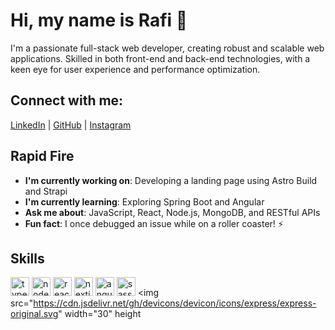 # Hi, my name is Rafi 👋

I'm a passionate full-stack web developer, creating robust and scalable web applications. Skilled in both front-end and back-end technologies, with a keen eye for user experience and performance optimization. 

## Connect with me:
[LinkedIn](https://www.linkedin.com/in/rahmat-rafi-indarayani-37890b23b) | [GitHub](https://github.com/rahmatrafii) | [Instagram](https://www.instagram.com/raht.rafi)

## Rapid Fire

- **I'm currently working on**: Developing a landing page using Astro Build and Strapi
- **I'm currently learning**: Exploring Spring Boot and Angular
- **Ask me about**: JavaScript, React, Node.js, MongoDB, and RESTful APIs
- **Fun fact**: I once debugged an issue while on a roller coaster! ⚡

## Skills

<img src="https://cdn.jsdelivr.net/gh/devicons/devicon/icons/typescript/typescript-original.svg" width="30" height="30" alt="typescript"> <img src="https://cdn.jsdelivr.net/gh/devicons/devicon/icons/nodejs/nodejs-original.svg" width="30" height="30" alt="nodejs"> <img src="https://cdn.jsdelivr.net/gh/devicons/devicon/icons/react/react-original.svg" width="30" height="30" alt="react"> <img src="https://cdn.jsdelivr.net/gh/devicons/devicon/icons/nextjs/nextjs-original.svg" width="30" height="30" alt="nextjs"> <img src="https://cdn.jsdelivr.net/gh/devicons/devicon/icons/angularjs/angularjs-original.svg" width="30" height="30" alt="angularjs"> <img src="https://cdn.jsdelivr.net/gh/devicons/devicon/icons/sass/sass-original.svg" width="30" height="30" alt="sass"> <img src="https://cdn.jsdelivr.net/gh/devicons/devicon/icons/express/express-original.svg" width="30" height
